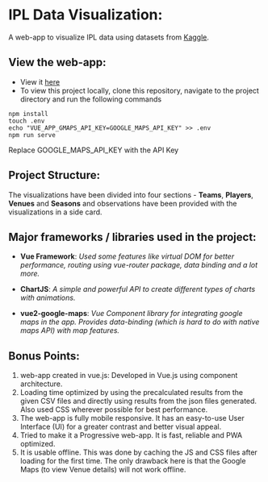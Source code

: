 # IPL Data Visualization:
A web-app to visualize IPL data using datasets from [Kaggle](https://www.kaggle.com/harsha547/indian-premier-league-csv-dataset).  

## View the web-app:
* View it [here](https://ipl-data-visualization-web.netlify.app/)
* To view this project locally, clone this repository, navigate to the project directory and run the following commands
```
npm install
touch .env
echo "VUE_APP_GMAPS_API_KEY=GOOGLE_MAPS_API_KEY" >> .env
npm run serve
```
Replace GOOGLE_MAPS_API_KEY with the API Key

## Project Structure:
The visualizations have been divided into four sections - <b>Teams</b>, <b>Players</b>, <b>Venues</b> and <b>Seasons</b> and observations have been provided with the visualizations in a side card.

## Major frameworks / libraries used in the project:
- <b>Vue Framework</b>: <i>Used some features like virtual DOM for better performance, routing using vue-router package, data binding and a lot more.</i>

- <b>ChartJS</b>: <i>A simple and powerful API to create different types of charts with animations.</i>

- <b>vue2-google-maps</b>: <i>Vue Component library for integrating google maps in the app. Provides data-binding (which is hard to do with native maps API) with map features.</i>

## Bonus Points:
1. web-app created in vue.js: Developed in Vue.js using component architecture.  
2. Loading time optimized by using the precalculated results from the given CSV files and directly using results from the json files generated. Also used CSS wherever possible for best performance.  
3. The web-app is fully mobile responsive. It has an easy-to-use User Interface (UI) for a greater contrast and better visual appeal.  
4. Tried to make it a Progressive web-app. It is fast, reliable and PWA optimized.  
5. It is usable offline. This was done by caching the JS and CSS files after loading for the first time. The only drawback here is that the Google Maps (to view Venue details) will not work offline.
